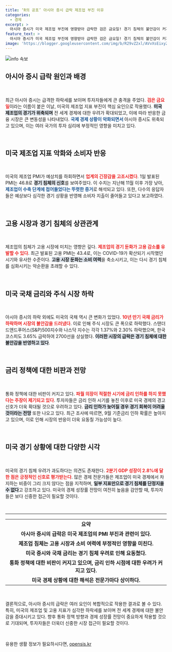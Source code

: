 ```yaml
---
title: ‘R의 공포’ 아시아 증시 급락 제조업 부진 이유
categories:
  - 경제
excerpt: >
  아시아 증시가 미국 제조업 부진에 영향받아 급락한 검은 금요일! 경기 침체의 불안감이 커지고 있고, 고용 둔화 우려까지. 파월 의장이 놓친 금리 인하의 시점은 어디일까? 클릭해서 자세히 알아보세요!
feature_text: >
  아시아 증시가 미국 제조업 부진에 영향받아 급락한 검은 금요일! 경기 침체의 불안감이 커지고 있고, 고용 둔화 우려까지. 파월 의장이 놓친 금리 인하의 시점은 어디일까? 클릭해서 자세히 알아보세요!
image: 'https://blogger.googleusercontent.com/img/b/R29vZ2xl/AVvXsEixyZcFfHzMRdzZMjFBmAUKJYCLCGyLL1o632UiGVXcaFdKo_bkvkuCioo0uUKlGfBVcT3P84aROyZIXSBEx3Aw5nCQ3pTgDom1WDC4m8eifvWiAmWEEVb4x6G_l8C0QH225ldMjyaFvpxGEBGNO37VmDTDMHGhJPq73UglMfDca1-0aw/s1600/blogspot.png'
---
```


<p><img src="https://blogger.googleusercontent.com/img/b/R29vZ2xl/AVvXsEixyZcFfHzMRdzZMjFBmAUKJYCLCGyLL1o632UiGVXcaFdKo_bkvkuCioo0uUKlGfBVcT3P84aROyZIXSBEx3Aw5nCQ3pTgDom1WDC4m8eifvWiAmWEEVb4x6G_l8C0QH225ldMjyaFvpxGEBGNO37VmDTDMHGhJPq73UglMfDca1-0aw/s1600/blogspot.png" alt="info 속보" /></p>

<h2 data-ke-size="size26">아시아 증시 급락 원인과 배경</h2>

<p data-ke-size="size16">&nbsp;</p>

<p>최근 아시아 증시는 급격한 하락세를 보이며 투자자들에게 큰 충격을 주었다. <b><span style="color: #ee2323;">검은 금요일</span></b>이라는 이름이 붙은 이날, 미국의 제조업 지표 부진이 핵심 요인으로 작용했다. <b><span style="background-color: #21538527;">미국 제조업의 경기가 위축되며</span></b> 전 세계 경제에 대한 우려가 확대되었고, 이에 따라 반응한 금융 시장은 큰 변동성을 나타내었다. <b><span style="color: #1a5490;">국제 경제 상황이 악화되면서 </span></b> 아시아 증시도 위축되고 있으며, 이는 여러 국가의 투자 심리에 부정적인 영향을 미치고 있다.</p>

<p data-ke-size="size16">&nbsp;</p>

<h2 data-ke-size="size26">미국 제조업 지표 악화와 소비자 반응</h2>

<p data-ke-size="size16">&nbsp;</p>

<p>미국의 제조업 PMI가 예상치를 하회하면서 <b><span style="color: #ee2323;">업계의 긴장감을 고조시켰다</span></b>. 1일 발표된 PMI는 46.8로 <b><span style="background-color: #21538527;">경기 침체의 신호</span></b>를 보여주었다. 이 수치는 지난해 11월 이후 가장 낮아, <b><span style="color: #1a5490;">제조업이 수축 단계에 접어들었다는 뚜렷한 증거</span></b>로 해석되고 있다. 또한, 다수의 응답자들은 예상보다 심각한 경기 상황을 반영해 소비자 지출이 줄어들고 있다고 보고하였다.</p>

<p data-ke-size="size16">&nbsp;</p>

<h2 data-ke-size="size26">고용 시장과 경기 침체의 상관관계</h2>

<p data-ke-size="size16">&nbsp;</p>

<p>제조업의 침체가 고용 시장에 미치는 영향은 깊다. <b><span style="color: #ee2323;">제조업의 경기 둔화가 고용 감소를 유발할 수 있다</span></b>. 최근 발표된 고용 PMI는 43.4로, 이는 COVID-19가 확산되기 시작했던 시기와 유사한 수준이다. <b><span style="background-color: #21538527;">고용 시장 둔화는 소비 여력</span></b>을 축소시키고, 이는 다시 경기 침체를 심화시키는 악순환을 초래할 수 있다.</p>

<p data-ke-size="size16">&nbsp;</p>

<h2 data-ke-size="size26">미국 국채 금리와 주식 시장 하락</h2>

<p data-ke-size="size16">&nbsp;</p>

<p>아시아 증시의 하락 외에도 미국의 국채 역시 큰 변화가 있었다. <b><span style="color: #ee2323;">10년 만기 국채 금리가 하락하며 시장의 불안감을 드러냈다</span></b>. 이로 인해 주식 시장도 큰 폭으로 하락했다. 스탠더드앤드푸어스(S&amp;P)500지수와 나스닥 지수는 각각 1.37%와 2.30% 하락했으며, 한국 코스피도 3.65% 급락하여 2700선을 상실했다. <b><span style="background-color: #21538527;">이러한 시장의 급락은 경기 침체에 대한 불안감을 반영하고 있다</span></b>.</p>

<p data-ke-size="size16">&nbsp;</p>

<h2 data-ke-size="size26">금리 정책에 대한 비판과 전망</h2>

<p data-ke-size="size16">&nbsp;</p>

<p>통화 정책에 대한 비판이 커지고 있다. <b><span style="color: #ee2323;">파월 의장이 적절한 시기에 금리 인하를 하지 못했다는 주장이 제기되고 있다</span></b>. 투자자들은 금리 인하 시기를 놓친 이후로 미국 경제의 경고 신호가 더욱 확대될 것으로 우려하고 있다. <b><span style="background-color: #21538527;">금리 인하가 늦어질 경우 경기 회복이 어려울 것이라는 전망</span></b> 또한 나오고 있다. 최근 조사에 따르면, 9월 기준금리 인하 확률은 높아지고 있으며, 이로 인해 시장의 반응이 더욱 요동칠 가능성이 높다.</p>

<p data-ke-size="size16">&nbsp;</p>

<h2 data-ke-size="size26">미국 경기 상황에 대한 다양한 시각</h2>

<p data-ke-size="size16">&nbsp;</p>

<p>미국의 경기 침체 우려가 과도하다는 의견도 존재한다. <b><span style="color: #ee2323;">2분기 GDP 성장이 2.8%에 달한 점은 긍정적인 신호로 평가받는다</span></b>. 많은 경제 전문가들은 제조업이 미국 경제에서 차지하는 비중이 그리 크지 않다는 점을 지적하며, <b><span style="background-color: #21538527;">일부 지표만으로 경기 침체를 단정지을 수 없다</span></b>고 강조하고 있다. 미국의 경제 성장률 전망이 여전히 높음을 감안할 때, 투자자들은 보다 신중한 접근이 필요할 것이다.</p>

<p data-ke-size="size16">&nbsp;</p>

<hr>

<table style="width:100%; border-collapse:collapse;">
  <tr>
    <td style="text-align: center; height: 17px;"><b>요약</b></td>
  </tr>
  <tr>
    <td style="text-align: center; height: 17px;"><b>아시아 증시의 급락은 미국 제조업의 PMI 부진과 관련이 있다.</b></td>
  </tr>
  <tr>
    <td style="text-align: center; height: 17px;"><b>제조업 침체는 고용 시장과 소비 여력에 부정적인 영향을 미친다.</b></td>
  </tr>
  <tr>
    <td style="text-align: center; height: 17px;"><b>미국 증시와 국채 금리는 경기 침체 우려로 인해 요동쳤다.</b></td>
  </tr>
  <tr>
    <td style="text-align: center; height: 17px;"><b>통화 정책에 대한 비판이 커지고 있으며, 금리 인하 시점에 대한 우려가 커지고 있다.</b></td>
  </tr>
  <tr>
    <td style="text-align: center; height: 17px;"><b>미국 경제 상황에 대한 해석은 전문가마다 상이하다.</b></td>
  </tr>
</table>

<p data-ke-size="size16">&nbsp;</p>

<p data-ke-size="size16">결론적으로, 아시아 증시의 급락은 여러 요인이 복합적으로 작용한 결과로 볼 수 있다. 특히, 미국의 제조업 및 고용 지표가 심각한 하락세를 보이며 전 세계 경제에 대한 불안감을 증대시키고 있다. 향후 통화 정책 방향과 경제 성장률 전망이 중요하게 작용할 것으로 기대되며, 투자자들은 더욱더 신중한 시장 접근이 필요할 것이다.</p>

<p data-ke-size="size16">&nbsp;</p>
유용한 생활 정보가 필요하시다면, <a href="https://opensis.kr" rel="dofollow">opensis.kr</a>


